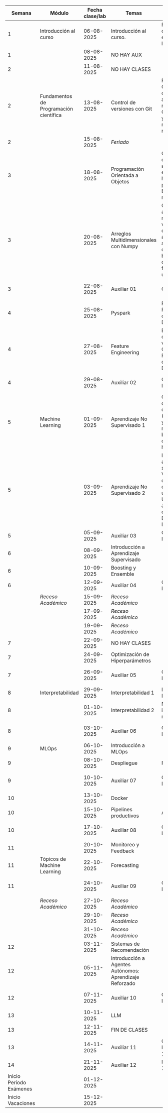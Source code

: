 | Semana   | Módulo                        | Fecha clase/lab   | Temas                                                                                                    | Detalle                                                                 | Modalidad      |     Entrega Lab     |
|----------|-------------------------------------------------------------------|------------|----------------------------------------------------------------------------------------------------------|-------------------------------------------------------------------------|---------------|--------|
| 1        | Introducción al curso         | 06-08-2025 | Introducción al curso.                                           | Presentación del curso y especificaciones de las reglas del curso.      | Remota    |             |
| 1        |                               | 08-08-2025 | NO HAY AUX                                                       |                                                                         |               |             |
| 2        |                               | 11-08-2025 | NO HAY CLASES                                                    |                                                                         |               |             |
| 2        | Fundamentos de Programación científica   | 13-08-2025 | Control de versiones con Git                                     | Fundamentos de Git, repositorios, ciclos de vida de los archivos en un repositorio, Commits, Branches y colaboración en repositorios remotos. | Remota    |             |
| 2        |                               | 15-08-2025 | *Feriado*                                                        |                                                                         |               |             |
| 3        |                               | 18-08-2025 | Programación Orientada a Objetos                                 | Clases, objetos, constructores, abstracción y encapsulación, herencia, polimorfismo. Excepciones y manejo de estas. | Remota        |          |
| 3        |                               | 20-08-2025 | Arreglos Multidimensionales con Numpy                            | Creación de arreglos multidimensionales, vectorización de operaciones, atributos de los arreglos, indexado, operaciones básicas, documentación, funciones universales. | Remota        | 
| 3        |                               | 22-08-2025 | Auxiliar 01                                                      | Consultas Lab 1.                | Remota        |  26-08-2025 |
| 4        |                               | 25-08-2025 | Pyspark                                                          | Fundamentos de Pyspark y operaciones con DataFrames.                     | Presencial    |            |
| 4        |                               | 27-08-2025 | Feature Engineering                                              | Escalamiento, codificación de variables, ColumnTransformer, Pipeline, tratamiento de datos faltantes, Data Leakages. | Remota    | 
| 4        |                               | 29-08-2025 | Auxiliar 02                                                      | Consultas Lab 2. Interrogatorio Lab 1.  | Remota        |     02-09-2025       |
| 5        | Machine Learning              | 01-09-2025 | Aprendizaje No Supervisado 1 | Clustering y tipos de técnicas de clustering (particional, difuso y jerárquico), k-means (algoritmo y búsqueda de clusters óptimos), hdbscan. | Remota        |                  |
| 5        |                               | 03-09-2025 | Aprendizaje No Supervisado 2                                    | Introducción al aprendizaje no supervisado. Visualización de datos en baja dimensionalidad usando PCA y UMAP. Detección automática de outliers usando DBSCAN e IsolationTree. | Remota        |  
| 5        |                               | 05-09-2025 | Auxiliar 03                                                      | Consultas Lab 3. Interrogatorio Lab 2.  | Remota        |    10-05-09    |
| 6        |                               | 08-09-2025 | Introducción a Aprendizaje Supervisado  | | Presencial    |             |
| 6        |                               | 10-09-2025 | Boosting y Ensemble                                              |                                                                         | Remota        |
| 6        |                               | 12-09-2025 | Auxiliar 04                                                      | Consultas Lab 4. Interrogatorio Lab 3.  | Remota        |    24-05-09    |
|          | *Receso Académico*            | 15-09-2025 | *Receso Académico*                                               |                                                                         |               |             |
|          |                               | 17-09-2025 | *Receso Académico*                                               |                                                                         |               |             |
|          |                               | 19-09-2025 | *Receso Académico*                                               |                                                                         |               |             |
| 7        |                               | 22-09-2025 | NO HAY CLASES                                                    |                                                                         |               |             |
| 7        |                               | 24-09-2025 | Optimización de Hiperparámetros                                  | | Remota        |  
| 7        |                               | 26-09-2025 | Auxiliar 05                                                      | Consultas Lab 5. Interrogatorio Lab 4.  | Remota        |    01-10-2025    |
| 8        |       Interpretabilidad       | 29-09-2025 | Interpretabilidad 1                                              | Introducción a la Interpretabilidad  | Presencial    |             |
| 8        |                               | 01-10-2025 | Interpretabilidad 2                                              | Métodos para la interpretabilidad de modelos.                           | Remota    | 
| 8        |                               | 03-10-2025 | Auxiliar 06                                                      | Consultas Lab 6. Interrogatorio Lab 5.  | Remota        |   08-10-2025   |
| 9        | MLOps                         | 06-10-2025 | Introducción a MLOps                                             |                                                                         | Remota    |             |
| 9        |                               | 08-10-2025 | Despliegue                                    | FastAPI + Gradio                                                       | Remota        |  
| 9        |                               | 10-10-2025 | Auxiliar 07                                                      | Consultas Lab 7. Interrogatorio Lab 6.  | Remota        |   15-10-2025   |
| 10       |                               | 13-10-2025 | Docker                                                           |                                                                         | Presencial        |             |
| 10       |                               | 15-10-2025 | Pipelines productivos           | Airflow                                                                 | Remota    | 
| 10        |                               | 17-10-2025 | Auxiliar 08                                                      | Consultas Lab 8, Interrogatorio Lab 7.                                       | Remota        |    22-10-2025   |
| 11       |                               | 20-10-2025 | Monitoreo y Feedback                                             |                                                                         | Remota    |             |
| 11       | Tópicos de Machine Learning   | 22-10-2025 | Forecasting                   |                                                                         | Remota        | 
| 11       |                               | 24-10-2025 | Auxiliar 09                                                      | Consultas Lab 9, Interrogatorio Lab 8                        | Remota        |    05-11-2025    |
|          | *Receso Académico*            | 27-10-2025 | *Receso Académico*                                               |                                                                         |               |             |
|          |                               | 29-10-2025 | *Receso Académico*                                               |                                                                         |               |             |
|          |                               | 31-10-2025 | *Receso Académico*                                               |                                                                         |               |             |
| 12       |                               | 03-11-2025 | Sistemas de Recomendación                                        |                                                                         | Presencial    |      |
| 12       |                               | 05-11-2025 | Introducción a Agentes Autónomos: Aprendizaje Reforzado  | | Remota    |
| 12       |                               | 07-11-2025 | Auxiliar 10                                                      | Consultas Lab 10. Interrogatorio Lab 9. | Remota        |    12-11-2025    |
| 13       |                               | 10-11-2025 | LLM                                                              |                                                                         | Remota    |             |
| 13       |                               | 12-11-2025 | FIN DE CLASES                                                    |                                                                         | Lab 11: RL & LLMs           |             |
| 13       |                               | 14-11-2025 | Auxiliar 11                                                      | Consultas Lab 11. Interrogatorio Lab 10. | Remota |  19-11-2025  |
| 14       |                               | 21-11-2025 | Auxiliar 12 | Interrogatorio Lab 11 | Remota | |
| Inicio Período Exámenes                                                    |          | 01-12-2025 |                                                                  |                                                                         |               |             |
| Inicio Vacaciones                                                          |          | 15-12-2025 |                                                                  |                                                                         |               |             |
